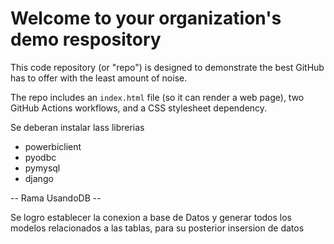 # Welcome to your organization's demo respository
This code repository (or "repo") is designed to demonstrate the best GitHub has to offer with the least amount of noise.

The repo includes an `index.html` file (so it can render a web page), two GitHub Actions workflows, and a CSS stylesheet dependency.

Se deberan instalar lass librerias
- powerbiclient
- pyodbc
- pymysql
- django

-- Rama UsandoDB --

Se logro establecer la conexion a base de Datos y generar todos los modelos relacionados a las tablas, para su posterior insersion de datos
